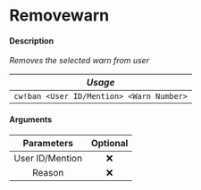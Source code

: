 # Removewarn

#### Description

_Removes the selected warn from user_

| _Usage_ |
| :---: |
| `cw!ban <User ID/Mention> <Warn Number>` |

#### Arguments

| Parameters | Optional |
| :---: | :---: |
| User ID/Mention | ❌ |
| Reason | ❌ |

